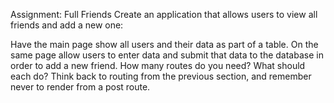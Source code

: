 Assignment: Full Friends
Create an application that allows users to view all friends and add a new one:

Have the main page show all users and their data as part of a table. On the same page allow users to enter data and submit that data to the database in order to add a new friend. How many routes do you need? What should each do? Think back to routing from the previous section, and remember never to render from a post route.
